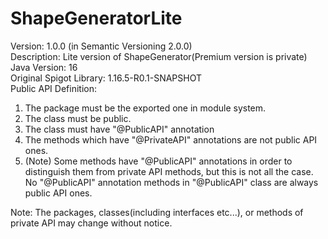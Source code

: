 # ShapeGeneratorLite
Version: 1.0.0 (in Semantic Versioning 2.0.0)</br>
Description: Lite version of ShapeGenerator(Premium version is private)
Java Version: 16</br>
Original Spigot Library: 1.16.5-R0.1-SNAPSHOT</br>
Public API Definition:</br>
  1. The package must be the exported one in module system.
  2. The class must be public.
  3. The class must have "@PublicAPI" annotation
  4. The methods which have "@PrivateAPI" annotations are not public API ones.
  5. (Note) Some methods have "@PublicAPI" annotations in order to distinguish them from private API 	methods, but this is not all the case. No "@PublicAPI" annotation methods in "@PublicAPI" class are 	always public API ones.</br>

Note: The packages, classes(including interfaces etc...), or methods of private API may change without notice.</br>
